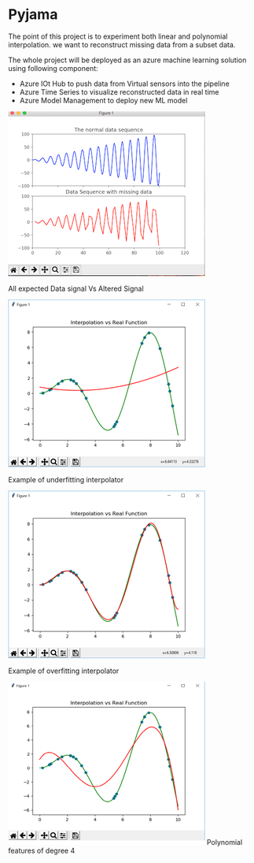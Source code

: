# Pyjama
The point of this project is to experiment both linear and polynomial interpolation. we want to reconstruct missing data from a subset data. 

The whole project will be deployed as an azure machine learning solution using following component:

 - Azure IOt Hub to push data from Virtual sensors into the pipeline
 - Azure Time Series to visualize reconstructed data in real time
 - Azure Model Management to deploy new ML model


![](https://github.com/zeroshell09/Pyjama/blob/master/eda/missing-data_viz.png)

All expected Data signal Vs Altered Signal


![](https://github.com/zeroshell09/Pyjama/blob/master/eda/degree2_underfitting.png)

Example of underfitting interpolator


![](https://github.com/zeroshell09/Pyjama/blob/master/eda/degree7_overfitting.png)

Example of overfitting interpolator


![](https://github.com/zeroshell09/Pyjama/blob/master/eda/degree4.png)
Polynomial features of degree 4